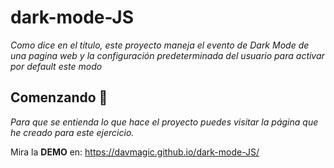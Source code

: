 # dark-mode-JS

_Como dice en el título, este proyecto maneja el evento de Dark Mode de una pagina web y la configuración predeterminada del usuario para activar por default este modo_

## Comenzando 🚀

_Para que se entienda lo que hace el proyecto puedes visitar la página que he creado para este ejercicio._

Mira la **DEMO** en: https://davmagic.github.io/dark-mode-JS/
